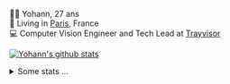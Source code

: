 <p>
  👨🏻 <bold>Yohann</bold>, 27 ans<br/>
  💼 Living in <a href="https://www.google.com/maps?q=paris">Paris</a>, France<br/>
  💻 Computer Vision Engineer and Tech Lead at <a href="https://trayvisor.com/">Trayvisor</a><br/>
</p>

<a href="https://github.com/anuraghazra/github-readme-stats"><img align="center" src="https://github-readme-stats-go94hl40s-yohann84l.vercel.app//api?username=yohann84L&show_icons=true&include_all_commits=true" alt="Yohann's github stats" /> </a>


<details>
  <summary>Some stats ...</summary><br/>
  

<!--START_SECTION:waka-->
![Code Time](http://img.shields.io/badge/Code%20Time-749%20hrs%2030%20mins-blue)

![Profile Views](http://img.shields.io/badge/Profile%20Views-0-blue)

**🐱 My GitHub Data** 

> 📦 440.6 kB Used in GitHub's Storage 
 > 
> 🏆 576 Contributions in the Year 2023
 > 
> 🚫 Not Opted to Hire
 > 
> 📜 24 Public Repositories 
 > 
> 🔑 21 Private Repositories 
 > 
**I'm an Early 🐤** 

```text
🌞 Morning                11917 commits       ████████░░░░░░░░░░░░░░░░░   30.66 % 
🌆 Daytime                22258 commits       ██████████████░░░░░░░░░░░   57.27 % 
🌃 Evening                4532 commits        ███░░░░░░░░░░░░░░░░░░░░░░   11.66 % 
🌙 Night                  160 commits         ░░░░░░░░░░░░░░░░░░░░░░░░░   00.41 % 
```
📅 **I'm Most Productive on Wednesday** 

```text
Monday                   7461 commits        █████░░░░░░░░░░░░░░░░░░░░   19.20 % 
Tuesday                  7187 commits        █████░░░░░░░░░░░░░░░░░░░░   18.49 % 
Wednesday                8602 commits        ██████░░░░░░░░░░░░░░░░░░░   22.13 % 
Thursday                 8273 commits        █████░░░░░░░░░░░░░░░░░░░░   21.29 % 
Friday                   6897 commits        ████░░░░░░░░░░░░░░░░░░░░░   17.75 % 
Saturday                 150 commits         ░░░░░░░░░░░░░░░░░░░░░░░░░   00.39 % 
Sunday                   297 commits         ░░░░░░░░░░░░░░░░░░░░░░░░░   00.76 % 
```


📊 **This Week I Spent My Time On** 

```text
🕑︎ Time Zone: Europe/Paris

💬 Programming Languages: 
JavaScript               5 hrs 5 mins        ██████████░░░░░░░░░░░░░░░   41.39 % 
Python                   4 hrs 48 mins       ██████████░░░░░░░░░░░░░░░   39.03 % 
SQL                      1 hr 23 mins        ███░░░░░░░░░░░░░░░░░░░░░░   11.27 % 
YAML                     24 mins             █░░░░░░░░░░░░░░░░░░░░░░░░   03.38 % 
HTTP Request             18 mins             █░░░░░░░░░░░░░░░░░░░░░░░░   02.51 % 

🔥 Editors: 
PyCharm                  7 hrs 7 mins        ██████████████░░░░░░░░░░░   57.81 % 
WebStorm                 5 hrs 11 mins       ███████████░░░░░░░░░░░░░░   42.19 % 

💻 Operating System: 
Mac                      12 hrs 19 mins      █████████████████████████   100.00 % 
```

**I Mostly Code in Python** 

```text
Python                   20 repos            █████████████░░░░░░░░░░░░   51.28 % 
Jupyter Notebook         4 repos             ███░░░░░░░░░░░░░░░░░░░░░░   10.26 % 
HTML                     2 repos             █░░░░░░░░░░░░░░░░░░░░░░░░   05.13 % 
JavaScript               2 repos             █░░░░░░░░░░░░░░░░░░░░░░░░   05.13 % 
Shell                    1 repo              █░░░░░░░░░░░░░░░░░░░░░░░░   02.56 % 
```




 Last Updated on 30/08/2023 00:25:35 UTC
<!--END_SECTION:waka-->
